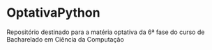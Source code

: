 # OptativaPython
Repositório destinado para a matéria optativa da 6ª fase do curso de Bacharelado em Ciência da Computação
